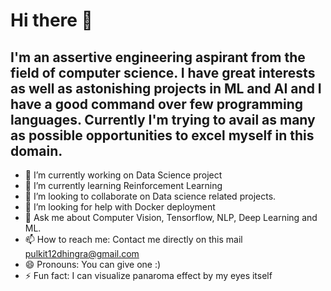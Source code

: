 # Hi there 👋

## I'm an assertive engineering aspirant from the field of computer science. I have great interests as well as astonishing projects in ML and AI and I have a good command over few programming languages. Currently I'm trying to avail as many as possible opportunities to excel myself in this domain.


- 🔭 I’m currently working on Data Science project
- 🌱 I’m currently learning Reinforcement Learning
- 👯 I’m looking to collaborate on Data science related projects.
- 🤔 I’m looking for help with Docker deployment
- 💬 Ask me about Computer Vision, Tensorflow, NLP, Deep Learning and ML.
- 📫 How to reach me: Contact me directly on this mail pulkit12dhingra@gmail.com
- 😄 Pronouns: You can give one :)
- ⚡ Fun fact: I can visualize panaroma effect by my eyes itself
